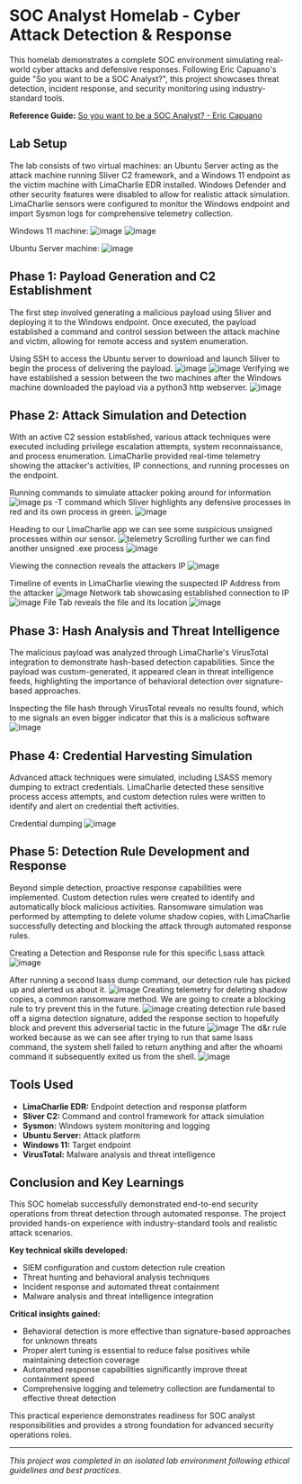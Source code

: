 # SOC Analyst Homelab - Cyber Attack Detection & Response

This homelab demonstrates a complete SOC environment simulating real-world cyber attacks and defensive responses. Following Eric Capuano's guide "So you want to be a SOC Analyst?", this project showcases threat detection, incident response, and security monitoring using industry-standard tools.

**Reference Guide:** [So you want to be a SOC Analyst? - Eric Capuano](https://blog.ecapuano.com/p/so-you-want-to-be-a-soc-analyst-intro)

## Lab Setup

The lab consists of two virtual machines: an Ubuntu Server acting as the attack machine running Sliver C2 framework, and a Windows 11 endpoint as the victim machine with LimaCharlie EDR installed. Windows Defender and other security features were disabled to allow for realistic attack simulation. LimaCharlie sensors were configured to monitor the Windows endpoint and import Sysmon logs for comprehensive telemetry collection.

Windows 11 machine:
![image](https://github.com/user-attachments/assets/cb742db2-94a7-442a-be25-8f959c0d35d6)
![image](https://github.com/user-attachments/assets/b6795ea1-0d08-4bde-a427-e2a4ebcf93df)


Ubuntu Server machine: 
![image](https://github.com/user-attachments/assets/900c80bb-128c-4aad-b31d-7864598f0308)




## Phase 1: Payload Generation and C2 Establishment

The first step involved generating a malicious payload using Sliver and deploying it to the Windows endpoint. Once executed, the payload established a command and control session between the attack machine and victim, allowing for remote access and system enumeration.

Using SSH to access the Ubuntu server to download and launch Sliver to begin the process of delivering the payload.
![image](https://github.com/user-attachments/assets/e27f3c05-568c-40b7-8fec-2216e4fe9bb3)
![image](https://github.com/user-attachments/assets/cca6d055-ff7b-4c25-8809-afe23d941328)
Verifying we have established a session between the two machines after the Windows machine downloaded the payload via a python3 http webserver.
![image](https://github.com/user-attachments/assets/b60e575e-fe56-471b-9add-e722e01b5c16)









## Phase 2: Attack Simulation and Detection

With an active C2 session established, various attack techniques were executed including privilege escalation attempts, system reconnaissance, and process enumeration. LimaCharlie provided real-time telemetry showing the attacker's activities, IP connections, and running processes on the endpoint.

Running commands to simulate attacker poking around for information
![image](https://github.com/user-attachments/assets/d69d2ce1-3bc1-45e0-9de0-40bbcd4845cf)
ps -T command which Sliver highlights any defensive processes in red and its own process in green.
![image](https://github.com/user-attachments/assets/cbb0395c-07b5-4243-b2b0-a9ed7f898867)

Heading to our LimaCharlie app we can see some suspicious unsigned processes within our sensor.
![telemetry](https://github.com/user-attachments/assets/d6c6885a-0b73-4f33-bdb1-bbd31429643b)
Scrolling further we can find another unsigned .exe process
![image](https://github.com/user-attachments/assets/103c9de8-e610-4aa5-981a-af0150e17875)

Viewing the connection reveals the attackers IP
![image](https://github.com/user-attachments/assets/1386574d-030a-441c-8e98-50232531659e)

Timeline of events in LimaCharlie viewing the suspected IP Address from the attacker
![image](https://github.com/user-attachments/assets/41b70e0b-249b-4d58-8e02-438ea9d90e08)
Network tab showcasing established connection to IP
![image](https://github.com/user-attachments/assets/86794cbf-32b5-4593-8e4f-efa1de0e2e42)
File Tab reveals the file and its location
![image](https://github.com/user-attachments/assets/e7719b9c-51c6-488a-ae04-f916962a695e)









## Phase 3: Hash Analysis and Threat Intelligence

The malicious payload was analyzed through LimaCharlie's VirusTotal integration to demonstrate hash-based detection capabilities. Since the payload was custom-generated, it appeared clean in threat intelligence feeds, highlighting the importance of behavioral detection over signature-based approaches.

Inspecting the file hash through VirusTotal reveals no results found, which to me signals an even bigger indicator that this is a malicious software
![image](https://github.com/user-attachments/assets/95c8cbe0-ceb2-4d24-888f-7abb8452dd60)


## Phase 4: Credential Harvesting Simulation

Advanced attack techniques were simulated, including LSASS memory dumping to extract credentials. LimaCharlie detected these sensitive process access attempts, and custom detection rules were written to identify and alert on credential theft activities.

Credential dumping
![image](https://github.com/user-attachments/assets/b7e2b6fc-abaf-4444-819c-b7a199c29b3f)



## Phase 5: Detection Rule Development and Response

Beyond simple detection, proactive response capabilities were implemented. Custom detection rules were created to identify and automatically block malicious activities. Ransomware simulation was performed by attempting to delete volume shadow copies, with LimaCharlie successfully detecting and blocking the attack through automated response rules.

Creating a Detection and Response rule for this specific Lsass attack
![image](https://github.com/user-attachments/assets/668b284c-f99e-417c-964b-bc0e98af8915)

After running a second lsass dump command, our detection rule has picked up and alerted us about it.
![image](https://github.com/user-attachments/assets/32879607-246f-4568-b6a7-750598f3f759)
Creating telemetry for deleting shadow copies, a common ransomware method. We are going to create a blocking rule to try prevent this in the future.
![image](https://github.com/user-attachments/assets/e9124598-3a4a-4b87-81bf-d155e03edbbf)
creating detection rule based off a sigma detection signature, added the response section to hopefully block and prevent this adverserial tactic in the future
![image](https://github.com/user-attachments/assets/6cd31532-5404-43ce-adad-31e19d7fc937)
The d&r rule worked because as we can see after trying to run that same lsass command, the system shell failed to return anything and after the whoami command it subsequently exited us from the shell.
![image](https://github.com/user-attachments/assets/c7970963-4506-4d30-b44e-47b049a9ec22)












## Tools Used

- **LimaCharlie EDR:** Endpoint detection and response platform
- **Sliver C2:** Command and control framework for attack simulation
- **Sysmon:** Windows system monitoring and logging
- **Ubuntu Server:** Attack platform
- **Windows 11:** Target endpoint
- **VirusTotal:** Malware analysis and threat intelligence

## Conclusion and Key Learnings

This SOC homelab successfully demonstrated end-to-end security operations from threat detection through automated response. The project provided hands-on experience with industry-standard tools and realistic attack scenarios.

**Key technical skills developed:**
- SIEM configuration and custom detection rule creation
- Threat hunting and behavioral analysis techniques
- Incident response and automated threat containment
- Malware analysis and threat intelligence integration

**Critical insights gained:**
- Behavioral detection is more effective than signature-based approaches for unknown threats
- Proper alert tuning is essential to reduce false positives while maintaining detection coverage
- Automated response capabilities significantly improve threat containment speed
- Comprehensive logging and telemetry collection are fundamental to effective threat detection

This practical experience demonstrates readiness for SOC analyst responsibilities and provides a strong foundation for advanced security operations roles.

---

*This project was completed in an isolated lab environment following ethical guidelines and best practices.*
